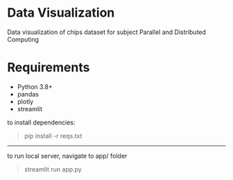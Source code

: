 # Data Visualization
Data visualization of chips dataset for subject Parallel and Distributed Computing

# Requirements
- Python 3.8+
- pandas
- plotly
- streamlit

to install dependencies:
>pip install -r reqs.txt

---
to run local server, navigate to app/ folder
>streamlit run app.py

